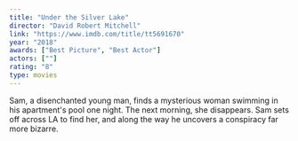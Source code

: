 ```yaml
---
title: "Under the Silver Lake"
director: "David Robert Mitchell"
link: "https://www.imdb.com/title/tt5691670"
year: "2018"
awards: ["Best Picture", "Best Actor"]
actors: [""]
rating: "8"
type: movies
---
```

Sam, a disenchanted young man, finds a mysterious woman swimming in his apartment's pool one night. The next morning, she disappears. Sam sets off across LA to find her, and along the way he uncovers a conspiracy far more bizarre.